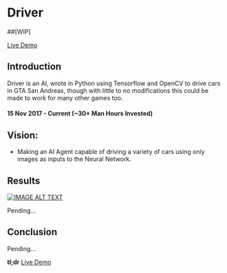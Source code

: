 # Driver

##[WIP]

[Live Demo](https://youtu.be/ICIppxuDDL4?t=30s)
 ## Introduction
Driver is an AI, wrote in Python using Tensorflow and OpenCV to drive cars in GTA San Andreas, though with little to no modifications this could be made to work for many other games too.
#### 15 Nov 2017 - Current (~30+ Man Hours Invested) 

## Vision:
* Making an AI Agent capable of driving a variety of cars using only images as inputs to the Neural Network.

## Results
[![IMAGE ALT TEXT](http://img.youtube.com/vi/ICIppxuDDL4/0.jpg)](https://youtu.be/ICIppxuDDL4?t=30s "Self Driving Car in GTA SA using Tensorflow and OpenCV - Python")

Pending...
## Conclusion
Pending...

**tl;dr** [Live Demo](https://youtu.be/ICIppxuDDL4?t=30s)

